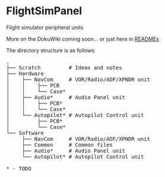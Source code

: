 # FlightSimPanel
Flight simulator peripheral units

More on the DokuWiki coming soon... or just here in [READMEs](NavCom/README.md)

The directory structure is as follows:
<pre>
.
├── Scratch         # Ideas and notes
├── Hardware
│    ├── NavCom     # VOR/Radio/ADF/XPNDR unit
│    │    ├── PCB
│    │    └── Case*
│    ├── Audio*     # Audio Panel unit
│    │    ├── PCB*
│    │    └── Case*
│    └── Autopilot* # Autopilot Control unit
│         ├── PCB*
│         └── Case*
└── Software
     ├── NavCom     # VOR/Radio/ADF/XPNDR unit
     ├── Common     # Common files
     ├── Audio*     # Audio Panel unit
     └── Autopilot* # Autopilot Control unit
     
* - TODO
</pre>
